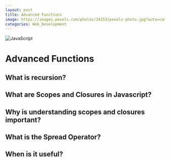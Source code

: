 ```yaml
---
layout: post
title: Advanced Functions
image: https://images.pexels.com/photos/34153/pexels-photo.jpg?auto=compress&cs=tinysrgb&dpr=2&h=750&w=1260
categories: Web_Development
---
```

![JavaScript](https://images.pexels.com/photos/34153/pexels-photo.jpg?auto=compress&cs=tinysrgb&dpr=2&h=750&w=1260)


# Advanced Functions

## What is recursion?

## What are Scopes and Closures in Javascript?

## Why is understanding scopes and closures important?

## What is the Spread Operator?

## When is it useful?

